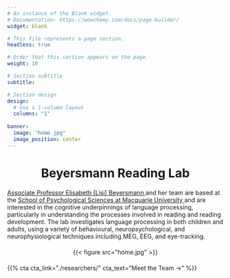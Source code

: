 ```yaml
---
# An instance of the Blank widget.
# Documentation: https://wowchemy.com/docs/page-builder/
widget: blank

# This file represents a page section.
headless: true

# Order that this section appears on the page.
weight: 10

# Section subtitle
subtitle:

# Section design
design:
  # Use a 1-column layout
  columns: "1"
  
banner:
  image: "home.jpg"
  image_position: center
---
```


<html>
<head>
  <style>
    /* Center align the h3 heading and make it bold, with a smaller size */
    h3 {
      text-align: center;
      font-weight: bold;  /* Ensures the heading is bold */
      font-size: 28px; /* Adjusted smaller size */
      margin-bottom: 20px; /* Adds some space below the heading */
    }

    /* Center align the description paragraph text and make it smaller */
    .description-text {
      text-align: center;  /* Ensure the text is centered */
      font-size: 14px; /* Smaller font size for the description text */
      line-height: 1.6;
      margin-bottom: 20px; /* Reduces the space below the paragraph */
      max-width: 800px; /* Limits width of the text for better readability */
      margin-left: auto;
      margin-right: auto; /* Centers the paragraph */
    }

    /* Center the image container and image */
    .image-container {
      text-align: center;
      margin-top: 20px; /* Adds space above the image */
      margin-bottom: 20px; /* Adds space below the image */
    }

    .image-container img {
      display: block; /* Ensures the image behaves as a block element */
      margin-left: auto;
      margin-right: auto; /* Centers the image horizontally */
      max-width: 100%; /* Ensures the image doesn't overflow its container */
    }

    /* Adjust the space after the "Meet the Team" button */
    .cta-container {
      margin-bottom: 10px; /* Reduces space between button and next section */
    }
  </style>
</head>
<body>

  <!-- Heading for the lab (now h3) -->
  <h3>Beyersmann Reading Lab</h3>

  <!-- Body text with linked researcher and university info -->
  <p class="description-text">
    <a href="https://beyersmannlab.cogscience.org/author/associate-professor-elisabeth-lisi-beyersmann/" target="_blank">
      Associate Professor Elisabeth (Lisi) Beyersmann
    </a> and her team are based at the 
    <a href="https://www.mq.edu.au/about/about-the-university/our-faculties/medicine-and-health-sciences/departments-and-centres/department-of-psychology" target="_blank">
      School of Psychological Sciences at Macquarie University
    </a> and are interested in the cognitive underpinnings of language processing, particularly in understanding the processes involved in reading and reading development. 
    The lab investigates language processing in both children and adults, using a variety of behavioural, neuropsychological, and neurophysiological techniques including MEG, EEG, and eye-tracking.
  </p>

  <!-- Image below the text (without caption) -->
  <div class="image-container">
    {{< figure src="home.jpg" >}} <!-- Image without caption -->
  </div>

  <!-- Call to action for "Meet the Team" with adjusted margin-bottom -->
  <div class="cta-container">
    {{% cta cta_link="./researchers/" cta_text="Meet the Team →" %}}
  </div>

</body>
</html>
